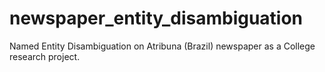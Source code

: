 # newspaper_entity_disambiguation
Named Entity Disambiguation on Atribuna (Brazil) newspaper as a College research project.
